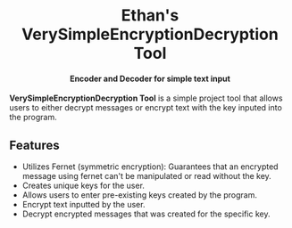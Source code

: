 <h1 align="center">Ethan's VerySimpleEncryptionDecryption Tool</h1>
<h4 align="center">Encoder and Decoder for simple text input</h4>

**VerySimpleEncryptionDecryption Tool** is a simple project tool that allows users to either decrypt messages or encrypt text with the key inputed into the program.

## Features
- Utilizes Fernet (symmetric encryption): Guarantees that an encrypted message using fernet can't be manipulated or read without the key.
- Creates unique keys for the user.
- Allows users to enter pre-existing keys created by the program.
- Encrypt text inputted by the user.
- Decrypt encrypted messages that was created for the specific key.
